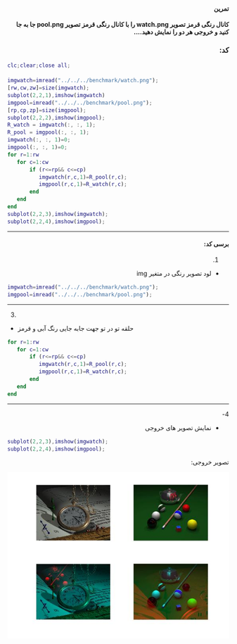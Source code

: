 <div dir="rtl">

#### تمرین <br />
#### کانال رنگی قرمز تصویر watch.png را با کانال رنگی قرمز تصویر pool.png جا به جا کنید و خروجی هر دو را نمایش دهید.... <br />



### کد:
</div>

```matlab
clc;clear;close all;

imgwatch=imread("../../../benchmark/watch.png");
[rw,cw,zw]=size(imgwatch);
subplot(2,2,1),imshow(imgwatch)
imgpool=imread("../../../benchmark/pool.png");
[rp,cp,zp]=size(imgpool);
subplot(2,2,2),imshow(imgpool);
R_watch = imgwatch(:, :, 1);
R_pool = imgpool(:, :, 1);
imgwatch(:, :, 1)=0;
imgpool(:, :, 1)=0;
for r=1:rw
   for c=1:cw
       if (r<=rp&& c<=cp)
          imgwatch(r,c,1)=R_pool(r,c);
          imgpool(r,c,1)=R_watch(r,c);
       end
   end
end
subplot(2,2,3),imshow(imgwatch);
subplot(2,2,4),imshow(imgpool); 
```

<div dir="rtl">

---
#### برسی کد:

1. <br/>
- لود تصویر رنگی در متغیر img <br/>
</div>

```matlab
imgwatch=imread("../../../benchmark/watch.png");
imgpool=imread("../../../benchmark/pool.png");

```

---
3. <br/>
- حلقه تو در تو جهت جابه جایی رنگ آبی و قرمز <br/>
</div>

```matlab
for r=1:rw
   for c=1:cw
       if (r<=rp&& c<=cp)
          imgwatch(r,c,1)=R_pool(r,c);
          imgpool(r,c,1)=R_watch(r,c);
       end
   end
end
```
<div dir="rtl">

---
4-<br/>
- نمایش تصویر های خروجی 
</div>

```matlab
subplot(2,2,3),imshow(imgwatch);
subplot(2,2,4),imshow(imgpool);
```
<div dir="rtl">
تصویر خروجی:<br />
</div>

![Image of Yaktocat](untitled.jpg)
